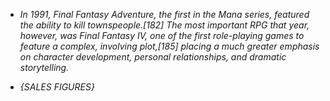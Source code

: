 - _In 1991, Final Fantasy Adventure, the first in the Mana series, featured the ability to kill townspeople.[182] The most important RPG that year, however, was Final Fantasy IV, one of the first role-playing games to feature a complex, involving plot,[185] placing a much greater emphasis on character development, personal relationships, and dramatic storytelling._

- _{SALES FIGURES}_